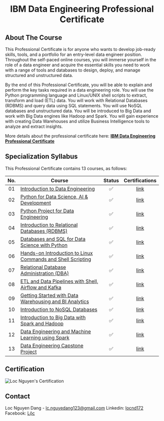 <h1 align="center">IBM Data Engineering Professional Certificate</h1>

## About The Course

This Professional Certificate is for anyone who wants to develop job-ready skills, tools, and a portfolio for an entry-level data engineer position. Throughout the self-paced online courses, you will immerse yourself in the role of a data engineer and acquire the essential skills you need to work with a range of tools and databases to design, deploy, and manage structured and unstructured data.  

By the end of this Professional Certificate, you will be able to explain and perform the key tasks required in a data engineering role. You will use the Python programming language and Linux/UNIX shell scripts to extract, transform and load (ETL) data. You will work with Relational Databases (RDBMS) and query data using SQL statements. You will use NoSQL databases and unstructured data.  You will be introduced to Big Data and work with Big Data engines like Hadoop and Spark.  You will gain experience with creating Data Warehouses and utilize Business Intelligence tools to analyze and extract insights.   

More details about the professional certificate here: <a href=https://www.coursera.org/professional-certificates/ibm-data-engineer><strong>IBM Data Engineering Professional Certificate</strong></a>

## Specialization Syllabus

This Professional Certificate contains 13 courses, as follows:

| No. | Course                                                               |Status| Certifications |
|:------:|----------------------------------------------------------------------------|:--:|:-------:|
| 01     | [Introduction to Data Engineering](./Course%201%20-%20Introduction%20to%20Data%20Engineering/)|✅|[link](https://www.coursera.org/account/accomplishments/certificate/BQUJ2HP4WGCS)|
| 02     | [Python for Data Science, AI & Development](./Course%202%20-%20Python%20for%20Data%20Science%2C%20AI%20%26%20Development/)|✅|[link](https://www.coursera.org/account/accomplishments/certificate/2MW4HKJY6DYV)|
| 03     | [Python Project for Data Engineering](./Course%203%20-%20Python%20Project%20for%20Data%20Engineering/)|✅|[link](https://www.coursera.org/account/accomplishments/certificate/LVHSSWZXGZNS)|
| 04     | [Introduction to Relational Databases (RDBMS)](./Course%204%20-%20Introduction%20to%20Relational%20Databases%20(RDBMS)/)|✅|[link](https://www.coursera.org/account/accomplishments/certificate/ZZWJHDB5W6XV)|
| 05     | [Databases and SQL for Data Science with Python](./Course%205%20-%20Databases%20and%20SQL%20for%20Data%20Science%20with%20Python/)|✅|[link](https://www.coursera.org/account/accomplishments/certificate/UX5L3ZKGKZQD)|
| 06     | [Hands-on Introduction to Linux Commands and Shell Scripting](./Course%206%20-%20Hands-on%20Introduction%20to%20Linux%20Commands%20and%20Shell%20Scripting/)|✅|[link](https://www.coursera.org/account/accomplishments/certificate/V2KWN9M42NT7)|
| 07     | [Relational Database Administration (DBA)](./Course%207%20-%20Relational%20Database%20Administration%20(DBA)/)|✅|[link](https://www.coursera.org/account/accomplishments/certificate/S2U8QYDN9XC5)|
| 08     | [ETL and Data Pipelines with Shell, Airflow and Kafka](./Course%208%20-%20ETL%20and%20Data%20Pipelines%20with%20Shell%2C%20Airflow%20and%20Kafka/)|✅|[link](https://www.coursera.org/account/accomplishments/certificate/76DQCG8A3UPX)|
| 09     | [Getting Started with Data Warehousing and BI Analytics](./Course%209%20-%20Getting%20Started%20with%20Data%20Warehousing%20and%20BI%20Analytics/)|✅|[link](https://www.coursera.org/account/accomplishments/certificate/8ZHK2Y7LJJSG)|
| 10     | [Introduction to NoSQL Databases](./Course%2010%20-%20Introduction%20to%20NoSQL%20Databases/)|✅|[link](https://www.coursera.org/account/accomplishments/certificate/AEB9ZE6AMQYP)|
| 11     | [Introduction to Big Data with Spark and Hadoop](./Course%2011%20-%20Introduction%20to%20Big%20Data%20with%20Spark%20and%20Hadoop/)|✅|[link](https://www.coursera.org/account/accomplishments/certificate/2C4FGYQAKWR2)|
| 12     | [Data Engineering and Machine Learning using Spark](./Course%2012%20-%20Data%20Engineering%20and%20Machine%20Learning%20using%20Spark/)|✅|[link](https://www.coursera.org/account/accomplishments/certificate/ZFJDJFFQS3TA)|
| 13     | [Data Engineering Capstone Project](./Course%2013%20-%20Data%20Engineering%20Capstone%20Project/)|✅|[link](https://www.coursera.org/account/accomplishments/certificate/FAXTQVKZUME9)|

## Certification

![Loc Nguyen's Certification](./Assets/IBM_Data_Engineer_Certification.jpg)

## Contact

Loc Nguyen Dang - lc.nguyedang123@gmail.com
Linkedin: [locnd172](https://www.linkedin.com/in/locnd172/)
Facebook: [Lộc](https://www.facebook.com/)
